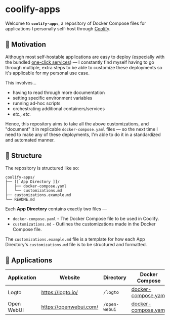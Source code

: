 # coolify-apps

Welcome to **`coolify-apps`**, a repository of Docker Compose files for applications I personally self-host through [Coolify](https://coolify.io).

## 🤔 Motivation

Although most self-hostable applications are easy to deploy (especially with the bundled [one-click services](https://coolify.io/docs/services/overview)) — I constantly find myself having to go through multiple, extra steps to be able to customize these deployments so it's applicable for my personal use case.

This involves...

- having to read through more documentation
- setting specific environment variables
- running ad-hoc scripts
- orchestrating additional containers/services
- _etc., etc._

Hence, this repository aims to take all the above customizations, and "document" it in replicable `docker-compose.yaml` files — so the next time I need to make any of these deployments, I'm able to do it in a standardized and automated manner.

## 📂 Structure

The repository is structured like so:

```
coolify-apps/
├── [[ App Directory ]]/
│   ├── docker-compose.yaml
│   └── customizations.md
├── customizations.example.md
└── README.md
```

Each **App Directory** contains exactly two files —

- `docker-compose.yaml` - The Docker Compose file to be used in Coolify.
- `customizations.md` - Outlines the customizations made in the Docker Compose file.

The `customizations.example.md` file is a template for how each App Directory's `customizations.md` file is to be structured and formatted.

## 🚀 Applications

| Application | Website                | Directory     | Docker Compose                                          | Customizations                                      |
| ----------- | ---------------------- | ------------- | ------------------------------------------------------- | --------------------------------------------------- |
| Logto       | https://logto.io/      | `/logto`      | [docker-compose.yaml](./logto/docker-compose.yaml)      | [customizations.md](./logto/customizations.md)      |
| Open WebUI  | https://openwebui.com/ | `/open-webui` | [docker-compose.yaml](./open-webui/docker-compose.yaml) | [customizations.md](./open-webui/customizations.md) |
